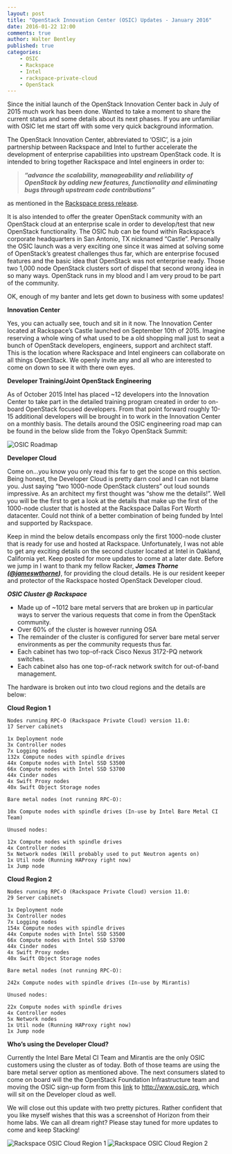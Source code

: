 ```yaml
---
layout: post
title: "OpenStack Innovation Center (OSIC) Updates - January 2016"
date: 2016-01-22 12:00
comments: true
author: Walter Bentley
published: true
categories:
    - OSIC
    - Rackspace
    - Intel
    - rackspace-private-cloud
    - OpenStack
---
```


Since the initial launch of the OpenStack Innovation Center back in July of 2015 much work has been done.  Wanted to take a moment to share the current status and some details about its next phases.  If you are unfamiliar with OSIC let me start off with some very quick background information.

<!-- more -->

The OpenStack Innovation Center, abbreviated to ‘OSIC’, is a join partnership between Rackspace and Intel to further accelerate the development of enterprise capabilities into upstream OpenStack code.  It is intended to bring together Rackspace and Intel engineers in order to: 

>***“advance the scalability, manageability and reliability of OpenStack by adding new features, functionality and eliminating bugs through upstream code contributions”*** 

as mentioned in the [Rackspace press release](https://blog.rackspace.com/newsarticles/rackspace-collaborates-with-intel-to-accelerate-openstack-enterprise-feature-development-and-adoption/).

It is also intended to offer the greater OpenStack community with an OpenStack cloud at an enterprise scale in order to develop/test that new OpenStack functionality.  The OSIC hub can be found within Rackspace’s corporate headquarters in San Antonio, TX nicknamed “Castle”. Personally the OSIC launch was a very exciting one since it was aimed at solving some of OpenStack’s greatest challenges thus far, which are enterprise focused features and the basic idea that OpenStack was not enterprise ready.  Those two 1,000 node OpenStack clusters sort of dispel that second wrong idea in so many ways.  OpenStack runs in my blood and I am very proud to be part of the community.

OK, enough of my banter and lets get down to business with some updates!

**Innovation Center**

Yes, you can actually see, touch and sit in it now.  The Innovation Center located at Rackspace’s Castle launched on September 10th of 2015.  Imagine reserving a whole wing of what used to be a old shopping mall just to seat a bunch of OpenStack developers, engineers, support and architect staff.  This is the location where Rackspace and Intel engineers can collaborate on all things OpenStack.  We openly invite any and all who are interested to come on down to see it with there own eyes.

**Developer Training/Joint OpenStack Engineering**

As of October 2015 Intel has placed ~12 developers into the Innovation Center to take part in the detailed training program created in order to on-board OpenStack focused developers.  From that point forward roughly 10-15 additional developers will be brought in to work in the Innovation Center on a monthly basis.  The details around the OSIC engineering road map can be found in the below slide from the Tokyo OpenStack Summit:

![OSIC Roadmap]()

**Developer Cloud**

Come on...you know you only read this far to get the scope on this section.  Being honest, the Developer Cloud is pretty darn cool and I can not blame you.  Just saying “two 1000-node OpenStack clusters” out loud sounds impressive.  As an architect my first thought was “show me the details!”.  Well you will be the first to get a look at the details that make up the first of the 1000-node cluster that is hosted at the Rackspace Dallas Fort Worth datacenter.  Could not think of a better combination of being funded by Intel and supported by Rackspace.
 
Keep in mind the below details encompass only the first 1000-node cluster that is ready for use and hosted at Rackspace.  Unfortunately, I was not able to get any exciting details on the second cluster located at Intel in Oakland, California yet.  Keep posted for more updates to come at a later date.  Before we jump in I want to thank my fellow Racker, ***James Thorne ([@jameswthorne](https://twitter.com/jameswthorne))***, for providing the cloud details.  He is our resident keeper and protector of the Rackspace hosted OpenStack Developer cloud.

***OSIC Cluster @ Rackspace***

* Made up of ~1012 bare metal servers that are broken up in particular ways to server the various requests that come in from the OpenStack community.
* Over 60% of the cluster is however running OSA
* The remainder of the cluster is configured for server bare metal server environments as per the community requests thus far.
* Each cabinet has two top-of-rack Cisco Nexus 3172-PQ network switches.
* Each cabinet also has one top-of-rack network switch for out-of-band management.

The hardware is broken out into two cloud regions and the details are below:

****Cloud Region 1****

	Nodes running RPC-O (Rackspace Private Cloud) version 11.0:
	17 Server cabinets
	
	1x Deployment node
	3x Controller nodes
	7x Logging nodes
    132x Compute nodes with spindle drives
    44x Compute nodes with Intel SSD S3500
    66x Compute nodes with Intel SSD S3700
    44x Cinder nodes
    4x Swift Proxy nodes
    40x Swift Object Storage nodes

	Bare metal nodes (not running RPC-O):

    10x Compute nodes with spindle drives (In-use by Intel Bare Metal CI Team)

	Unused nodes:

    12x Compute nodes with spindle drives
    4x Controller nodes
    5x Network nodes (Will probably used to put Neutron agents on)
    1x Util node (Running HAProxy right now)
    1x Jump node

****Cloud Region 2****

	Nodes running RPC-O (Rackspace Private Cloud) version 11.0:
	29 Server cabinets

    1x Deployment node
    3x Controller nodes
    7x Logging nodes
    154x Compute nodes with spindle drives
    44x Compute nodes with Intel SSD S3500
    66x Compute nodes with Intel SSD S3700
    44x Cinder nodes
    4x Swift Proxy nodes
    40x Swift Object Storage nodes

	Bare metal nodes (not running RPC-O):

    242x Compute nodes with spindle drives (In-use by Mirantis)

	Unused nodes:

    22x Compute nodes with spindle drives
    4x Controller nodes
    5x Network nodes
    1x Util node (Running HAProxy right now)
    1x Jump node


**Who’s using the Developer Cloud?**

Currently the Intel Bare Metal CI Team and Mirantis are the only OSIC customers using the cluster as of today.  Both of those teams are using the bare metal server option as mentioned above.  The next consumers slated to come on board will the the OpenStack Foundation Infrastructure team and moving the OSIC sign-up form from this [link](http://go.rackspace.com/developercloud) to http://www.osic.org, which will sit on the Developer cloud as well.

We will close out this update with two pretty pictures.  Rather confident that you like myself wishes that this was a screenshot of Horizon from their home labs.  We can all dream right?  Please stay tuned for more updates to come and keep Stacking!

![Rackspace OSIC Cloud Region 1]()
![Rackspace OSIC Cloud Region 2]()

